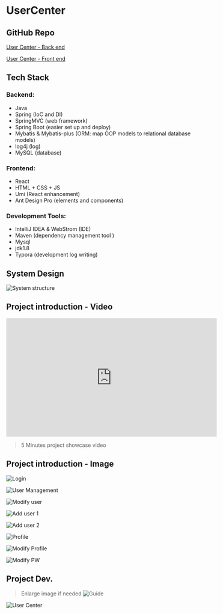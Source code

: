 # UserCenter
## GitHub Repo

<i class="fa-brands fa-github"></i> [User Center - Back end](https://github.com/becoze/usercenter-back)

<i class="fa-brands fa-github"></i> [User Center - Front end](https://github.com/becoze/usercenter-front)

## Tech Stack
### Backend:
- Java
- Spring (IoC and DI)
- SpringMVC (web framework)
- Spring Boot (easier set up and deploy)
- Mybatis & Mybatis-plus (ORM: map OOP models to relational database models)
- log4j (log)
- MySQL (database)

### Frontend:
- React
- HTML + CSS + JS
- Umi (React enhancement)
- Ant Design Pro (elements and components)

### Development Tools:
- IntelliJ IDEA & WebStrom (IDE)
- Maven (dependency management tool )
- Mysql
- jdk1.8
- Typora (development log writing)

## System Design
![System structure](image/structure.png)

## Project introduction - Video

<iframe width="560" height="315" src="https://www.youtube.com/embed/waCRV8ZARv4" frameborder="0" allowfullscreen></iframe>

> 5 Minutes project showcase video

## Project introduction - Image

![Login](image/login.png)

![User Management](image/user_management.png)

![Modify user](image/user_management_modifly.png)

![Add user 1](image/add_user_1.png)

![Add user 2](image/add_user_2.png)

![Profile](image/user_profile.png)

![Modify Profile](image/user_profile_modifly.png)

![Modify PW](image/user_profile_password.png)

## Project Dev.
> Enlarge image if needed
![Guide](image/guide.png)

![User Center](image/User-Center.png)
